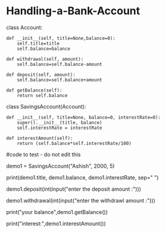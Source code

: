 # Handling-a-Bank-Account
class Account:

    def __init__(self, title=None,balance=0):
        self.title=title
        self.balance=balance

    def withdrawal(self, amount):
        self.balance=self.balance-amount

    def deposit(self, amount):
        self.balance=self.balance+amount

    def getBalance(self):
        return self.balance


class SavingsAccount(Account):

    def __init__(self, title=None, balance=0, interestRate=0):
        super().__init__(title, balance)
        self.interestRate = interestRate

    def interestAmount(self):
        return (self.balance*self.interestRate/100)

#code to test - do not edit this

demo1 = SavingsAccount("Ashish", 2000, 5)

print(demo1.title, demo1.balance, demo1.interestRate, sep=" ")

demo1.deposit(int(input("enter the deposit amount :")))

demo1.withdrawal(int(input("enter the withdrawl amount :")))

print("your balance",demo1.getBalance())

print("interest:",demo1.interestAmount())
